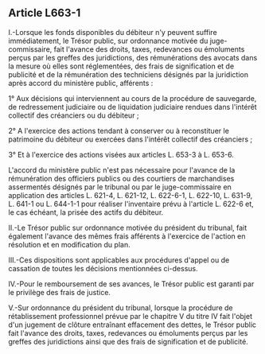 Article L663-1
----
I.-Lorsque les fonds disponibles du débiteur n'y peuvent suffire immédiatement,
le Trésor public, sur ordonnance motivée du juge-commissaire, fait l'avance des
droits, taxes, redevances ou émoluments perçus par les greffes des juridictions,
des rémunérations des avocats dans la mesure où elles sont réglementées, des
frais de signification et de publicité et de la rémunération des techniciens
désignés par la juridiction après accord du ministère public, afférents :

1° Aux décisions qui interviennent au cours de la procédure de sauvegarde, de
redressement judiciaire ou de liquidation judiciaire rendues dans l'intérêt
collectif des créanciers ou du débiteur ;

2° A l'exercice des actions tendant à conserver ou à reconstituer le patrimoine
du débiteur ou exercées dans l'intérêt collectif des créanciers ;

3° Et à l'exercice des actions visées aux articles L. 653-3 à L. 653-6.

L'accord du ministère public n'est pas nécessaire pour l'avance de la
rémunération des officiers publics ou des courtiers de marchandises assermentés
désignés par le tribunal ou par le juge-commissaire en application des articles
L. 621-4, L. 621-12, L. 622-6-1, L. 622-10, L. 631-9, L. 641-1 ou L. 644-1-1
pour réaliser l'inventaire prévu à l'article L. 622-6 et, le cas échéant, la
prisée des actifs du débiteur.

II.-Le Trésor public sur ordonnance motivée du président du tribunal, fait
également l'avance des mêmes frais afférents à l'exercice de l'action en
résolution et en modification du plan.

III.-Ces dispositions sont applicables aux procédures d'appel ou de cassation de
toutes les décisions mentionnées ci-dessus.

IV.-Pour le remboursement de ses avances, le Trésor public est garanti par le
privilège des frais de justice.

V.-Sur ordonnance du président du tribunal, lorsque la procédure de
rétablissement professionnel prévue par le chapitre V du titre IV fait l'objet
d'un jugement de clôture entraînant effacement des dettes, le Trésor public fait
l'avance des droits, taxes, redevances ou émoluments perçus par les greffes des
juridictions ainsi que des frais de signification et de publicité.
